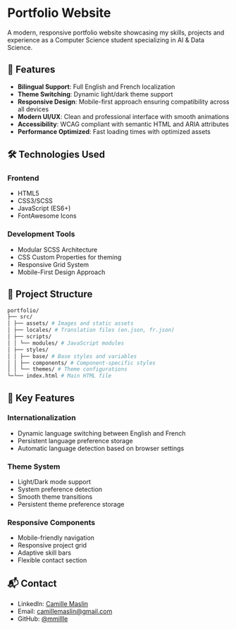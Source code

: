 # Portfolio Website

A modern, responsive portfolio website showcasing my skills, projects and experience as a Computer Science student specializing in AI & Data Science.

## 🌟 Features

- **Bilingual Support**: Full English and French localization
- **Theme Switching**: Dynamic light/dark theme support
- **Responsive Design**: Mobile-first approach ensuring compatibility across all devices
- **Modern UI/UX**: Clean and professional interface with smooth animations
- **Accessibility**: WCAG compliant with semantic HTML and ARIA attributes
- **Performance Optimized**: Fast loading times with optimized assets

## 🛠 Technologies Used

### Frontend
- HTML5
- CSS3/SCSS
- JavaScript (ES6+)
- FontAwesome Icons

### Development Tools
- Modular SCSS Architecture
- CSS Custom Properties for theming
- Responsive Grid System
- Mobile-First Design Approach

## 📂 Project Structure

```bash
portfolio/
├── src/
│ ├── assets/ # Images and static assets
│ ├── locales/ # Translation files (en.json, fr.json)
│ ├── scripts/
│ │ └── modules/ # JavaScript modules
│ ├── styles/
│ │ ├── base/ # Base styles and variables
│ │ ├── components/ # Component-specific styles
│ │ └── themes/ # Theme configurations
└─└── index.html # Main HTML file
```

## 🚀 Key Features

### Internationalization
- Dynamic language switching between English and French
- Persistent language preference storage
- Automatic language detection based on browser settings

### Theme System
- Light/Dark mode support
- System preference detection
- Smooth theme transitions
- Persistent theme preference storage

### Responsive Components
- Mobile-friendly navigation
- Responsive project grid
- Adaptive skill bars
- Flexible contact section

## 📬 Contact

- LinkedIn: [Camille Maslin](https://linkedin.com/in/camille-maslin)
- Email: camillemaslin@gmail.com
- GitHub: [@mmillle](https://github.com/mmillle)
